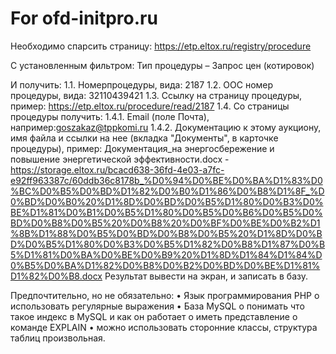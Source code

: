 # For ofd-initpro.ru

Необходимо спарсить страницу: https://etp.eltox.ru/registry/procedure

С установленным фильтром: Тип процедуры – Запрос цен (котировок)

И получить:
1.1.	Номерпроцедуры, вида: 2187
1.2.	ООС номер процедуры, вида: 32110439421
1.3.	Ссылку на страницу процедуры, пример: https://etp.eltox.ru/procedure/read/2187
1.4.	Со страницы процедуры получить:
1.4.1.	Email (поле Почта), например:goszakaz@tppkomi.ru
1.4.2.	Документацию к этому аукциону, имя файла и ссылки на нее (вкладка "Документы", в карточке процедуры), пример:
Документация_на энергосбережение и повышение энергетической эффективности.docx -https://storage.eltox.ru/bcacd638-36fd-4e03-a7fc-e92ff963387c/60ddb36c8178b_%D0%94%D0%BE%D0%BA%D1%83%D0%BC%D0%B5%D0%BD%D1%82%D0%B0%D1%86%D0%B8%D1%8F_%D0%BD%D0%B0%20%D1%8D%D0%BD%D0%B5%D1%80%D0%B3%D0%BE%D1%81%D0%B1%D0%B5%D1%80%D0%B5%D0%B6%D0%B5%D0%BD%D0%B8%D0%B5%20%D0%B8%20%D0%BF%D0%BE%D0%B2%D1%8B%D1%88%D0%B5%D0%BD%D0%B8%D0%B5%20%D1%8D%D0%BD%D0%B5%D1%80%D0%B3%D0%B5%D1%82%D0%B8%D1%87%D0%B5%D1%81%D0%BA%D0%BE%D0%B9%20%D1%8D%D1%84%D1%84%D0%B5%D0%BA%D1%82%D0%B8%D0%B2%D0%BD%D0%BE%D1%81%D1%82%D0%B8.docx
Результат вывести на экран, и записать в базу.

Предпочтительно, но не обязательно:
•	Язык программирования PHP
o	использовать регулярные выражения
•	База MySQL
o	понимать что такое индекс в MySQL и как он работает
o	иметь представление о команде EXPLAIN
•	можно использовать сторонние классы, структура таблиц произвольная.
